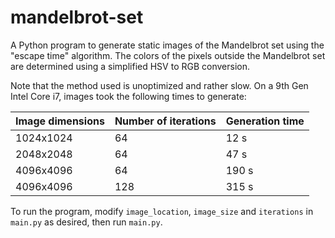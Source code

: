 # mandelbrot-set

A Python program to generate static images of the Mandelbrot set using the "escape time" algorithm. The colors of the pixels outside the Mandelbrot set are determined using a simplified HSV to RGB conversion.

Note that the method used is unoptimized and rather slow. On a 9th Gen Intel Core i7, images took the following times to generate:

|Image dimensions   |Number of iterations   |Generation time
|-------------------|-----------------------|---------------
|1024x1024          |64                     |12 s
|2048x2048          |64                     |47 s
|4096x4096          |64                     |190 s
|4096x4096          |128                    |315 s

To run the program, modify `image_location`, `image_size` and `iterations` in `main.py` as desired, then run `main.py`.